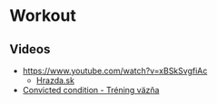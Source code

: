 # Workout

## Videos

- https://www.youtube.com/watch?v=xBSkSvgfiAc
    - [Hrazda.sk](https://hrazda.sk/)
- [Convicted condition - Tréning väzňa](https://www.youtube.com/@convictedcondition)
